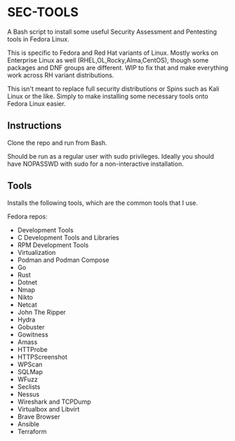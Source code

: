 # SEC-TOOLS

A Bash script to install some useful Security Assessment and Pentesting tools in Fedora Linux.

This is specific to Fedora and Red Hat variants of Linux.
Mostly works on Enterprise Linux as well (RHEL,OL,Rocky,Alma,CentOS), though some packages and DNF groups are different. WIP to fix that and make everything work across RH variant distributions.

This isn't meant to replace full security distributions or Spins such as Kali Linux or the like. Simply to make installing some necessary tools onto Fedora Linux easier.

## Instructions

Clone the repo and run from Bash.

Should be run as a regular user with sudo privileges. Ideally you should have NOPASSWD with sudo for a non-interactive installation.

## Tools

Installs the following tools, which are the common tools that I use.

Fedora repos:
- Development Tools
- C Development Tools and Libraries
- RPM Development Tools
- Virtualization
- Podman and Podman Compose
- Go
- Rust
- Dotnet
- Nmap
- Nikto
- Netcat
- John The Ripper
- Hydra
- Gobuster
- Gowitness
- Amass
- HTTProbe
- HTTPScreenshot
- WPScan
- SQLMap
- WFuzz
- Seclists
- Nessus
- Wireshark and TCPDump
- Virtualbox and Libvirt
- Brave Browser
- Ansible
- Terraform
